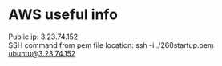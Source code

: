 # AWS useful info

Public ip: 3.23.74.152   
SSH command from pem file location: ssh -i ./260startup.pem ubuntu@3.23.74.152
